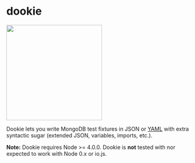 # dookie

<img src="http://i.imgur.com/1scBld5.png" width="250px">

Dookie lets you write MongoDB test fixtures in JSON or
[YAML](https://en.wikipedia.org/wiki/YAML) with extra syntactic sugar
(extended JSON, variables, imports, etc.).

**Note:** Dookie requires Node >= 4.0.0. Dookie is **not** tested with nor
expected to work with Node 0.x or io.js.
